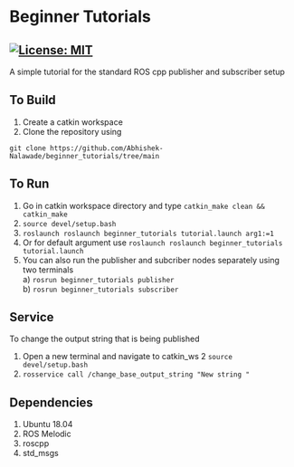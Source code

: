 # Beginner Tutorials
[![License: MIT](https://img.shields.io/badge/License-MIT-green.svg)](https://opensource.org/licenses/MIT)
-------

A simple tutorial for the standard ROS cpp publisher and subscriber setup


## To Build
1) Create a catkin workspace
2) Clone the repository using

```
git clone https://github.com/Abhishek-Nalawade/beginner_tutorials/tree/main
```

## To Run
1) Go in catkin workspace directory and type ```catkin_make clean && catkin_make```
2) ```source devel/setup.bash```
3) ```roslaunch roslaunch beginner_tutorials tutorial.launch arg1:=1```
3) Or for default argument use ```roslaunch roslaunch beginner_tutorials tutorial.launch```
4) You can also run the publisher and subcriber nodes separately using two terminals\
	a) ```rosrun beginner_tutorials publisher```\
	b) ```rosrun beginner_tutorials subscriber```

## Service
To change the output string that is being published
1) Open a new terminal and navigate to catkin_ws
2 ```source devel/setup.bash```
3) ```rosservice call /change_base_output_string "New string "```

## Dependencies
1) Ubuntu 18.04
2) ROS Melodic
3) roscpp
4) std_msgs
